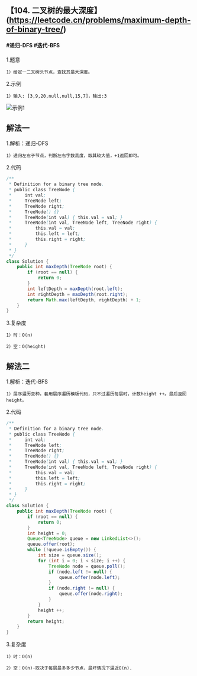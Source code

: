 ## 【104. 二叉树的最大深度】(https://leetcode.cn/problems/maximum-depth-of-binary-tree/)

#### #递归-DFS #迭代-BFS
1.题意

    1）给定一二叉树头节点，查找其最大深度。

2.示例

    1）输入: [3,9,20,null,null,15,7]，输出:3
![示例1](https://assets.leetcode.com/uploads/2020/11/26/tmp-tree.jpg)
## 解法一
1.解析：递归-DFS

    1）递归左右子节点，判断左右字数高度，取其较大值，+1返回即可。

2.代码
```java
/**
 * Definition for a binary tree node.
 * public class TreeNode {
 *     int val;
 *     TreeNode left;
 *     TreeNode right;
 *     TreeNode() {}
 *     TreeNode(int val) { this.val = val; }
 *     TreeNode(int val, TreeNode left, TreeNode right) {
 *         this.val = val;
 *         this.left = left;
 *         this.right = right;
 *     }
 * }
 */
class Solution {
    public int maxDepth(TreeNode root) {
        if (root == null) {
            return 0;
        }
        int leftDepth = maxDepth(root.left);
        int rightDepth = maxDepth(root.right);
        return Math.max(leftDepth, rightDepth) + 1;
    }
}
```
3.复杂度

    1）时：O(n)

    2）空：O(height)
## 解法二

1.解析：迭代-BFS

    1）层序遍历变种。套用层序遍历模板代码，只不过遍历每层时，计数height ++。最后返回height。

2.代码
```java
/**
 * Definition for a binary tree node.
 * public class TreeNode {
 *     int val;
 *     TreeNode left;
 *     TreeNode right;
 *     TreeNode() {}
 *     TreeNode(int val) { this.val = val; }
 *     TreeNode(int val, TreeNode left, TreeNode right) {
 *         this.val = val;
 *         this.left = left;
 *         this.right = right;
 *     }
 * }
 */
class Solution {
    public int maxDepth(TreeNode root) {
        if (root == null) {
            return 0;
        }
        int height = 0;
        Queue<TreeNode> queue = new LinkedList<>();
        queue.offer(root);
        while (!queue.isEmpty()) {
            int size = queue.size();
            for (int i = 0; i < size; i ++) {
                TreeNode node = queue.poll();
                if (node.left != null) {
                    queue.offer(node.left);
                }
                if (node.right != null) {
                    queue.offer(node.right);
                }
            }
            height ++;
        }
        return height;          
    }
}
```
3.复杂度

    1）时：O(n)

    2）空：O(n)-取决于每层最多多少节点，最坏情况下逼近O(n).
